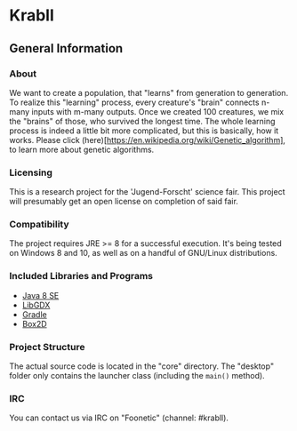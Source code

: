 # Krabll

## General Information

### About

We want to create a population, that "learns" from generation to generation.
To realize this "learning" process, every creature's "brain" connects n-many inputs with m-many outputs.
Once we created 100 creatures, we mix the "brains" of those, who survived the longest time.
The whole learning process is indeed a little bit more complicated, but this is basically, how it works.
Please click (here)[https://en.wikipedia.org/wiki/Genetic_algorithm], to learn more about genetic algorithms.

### Licensing

This is a research project for the 'Jugend-Forscht' science fair.
This project will presumably get an open license on completion of said fair.

### Compatibility

The project requires JRE >= 8 for a successful execution.
It's being tested on Windows 8 and 10, as well as on a handful of GNU/Linux distributions.

### Included Libraries and Programs

* [Java 8 SE](https://www.java.com/)
* [LibGDX](https://libgdx.badlogicgames.com/index.html)
* [Gradle](http://gradle.org/)
* [Box2D](http://box2d.org/)

### Project Structure

The actual source code is located in the "core" directory.
The "desktop" folder only contains the launcher class (including the `main()` method).

### IRC

You can contact us via IRC on "Foonetic" (channel: #krabll).